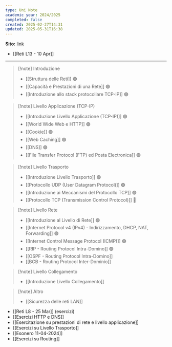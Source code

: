 ```yaml
---
type: Uni Note
academic year: 2024/2025
completed: false
created: 2025-02-27T14:31
updated: 2025-05-31T16:38
---
```

**Sito:** [link](https://classroom.google.com/c/MjEzMzIzMjE4MDBa)

- [[Reti L13 - 10 Apr]]

---

>[!note] Introduzione
>- [[Struttura delle Reti]] 🟢
>- [[Capacità e Prestazioni di una Rete]] 🟢
>- [[Introduzione allo stack protocollare TCP-IP]] 🟢

>[!note] Livello Applicazione (TCP-IP)
>- [[Introduzione Livello Applicazione (TCP-IP)]] 🟢
>- [[World Wide Web e HTTP]] 🟢
>- [[Cookie]] 🟢
>- [[Web Caching]] 🟢
>- [[DNS]] 🟢
>- [[File Transfer Protocol (FTP) ed Posta Electronica]] 🟢

>[!note] Livello Trasporto
>
>- [[Introduzione Livello Trasporto]] 🟢
>- [[Protocollo UDP (User Datagram Protocol)]] 🟢
>- [[Introduzione ai Meccanismi del Protocollo TCP]] 🟢
>- [[Protocollo TCP (Transmission Control Protocol)]] 🔴

>[!note] Livello Rete
>
>- [[Introduzione al Livello di Rete]] 🟢
>- [[Internet Protocol v4 (IPv4) - Indirizzamento, DHCP, NAT, Forwarding]] 🟢
>- [[Internet Control Message Protocol (ICMP)]] 🟢
>- [[RIP - Routing Protocol Intra-Domino]] 🟢
>- [[OSPF - Routing Protocol Intra-Domino]]
>- [[BCB - Routing Protocol Inter-Dominio]]

>[!note] Livello Collegamento
>
>- [[Introduzione Livello Collegamento]]

>[!note] Altro
>
>- [[Sicurezza delle reti LAN]]

- [[Reti L8 - 25 Mar]] (esercizi)
- [[Esercizi HTTP e DNS]]
- [[Esercitazione su prestazioni di rete e livello applicazione]]
- [[Esercizi su Livello Trasporto]]
- [[Esonero 11-04-2024]]
- [[Esercizi su Routing]]